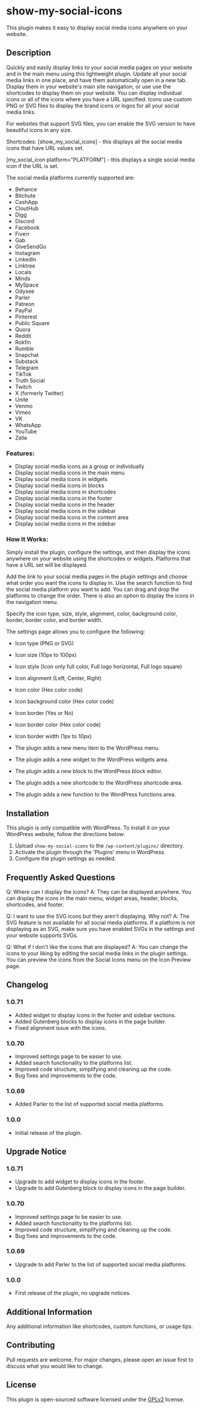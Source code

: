# show-my-social-icons
This plugin makes it easy to display social media icons anywhere on your website. 

## Description 
Quickly and easily display links to your social media pages on your website and in the main menu using this lightweight plugin. Update all your social media links in one place, and have them automatically open in a new tab. Display them in your website's main site navigation, or use use the shortcodes to display them on your website. You can display individual icons or all of the icons where you have a URL specified. Icons use custom PNG or SVG files to display the brand icons or logos for all your social media links. 

For websites that support SVG files, you can enable the SVG version to have beautiful icons in any size. 

Shortcodes:
[show_my_social_icons] - this displays all the social media icons that have URL values set.

[my_social_icon platform="PLATFORM"] - this displays a single social media icon if the URL is set.

The social media platforms currently supported are: 
- Behance
- Bitchute
- CashApp
- CloutHub
- Digg
- Discord
- Facebook
- Fiverr
- Gab
- GiveSendGo
- Instagram
- LinkedIn
- Linktree
- Locals
- Minds
- MySpace
- Odysee
- Parler
- Patreon
- PayPal
- Pinterest
- Public Square
- Quora
- Reddit
- Rokfin
- Rumble
- Snapchat
- Substack
- Telegram
- TikTok
- Truth Social
- Twitch
- X (formerly Twitter)
- Unite
- Venmo
- Vimeo
- VK
- WhatsApp
- YouTube
- Zelle



### Features: 
- Display social media icons as a group or individually
- Display social media icons in the main menu
- Display social media icons in widgets
- Display social media icons in blocks
- Display social media icons in shortcodes
- Display social media icons in the footer
- Display social media icons in the header
- Display social media icons in the sidebar
- Display social media icons in the content area
- Display social media icons in the sidebar


### How It Works: 
Simply install the plugin, configure the settings, and then display the icons anywhere on your website using the shortcodes or widgets. Platforms that have a URL set will be displayed. 

Add the link to your social media pages in the plugin settings and choose what order you want the icons to display in. Use the search function to find the social media platform you want to add. You can drag and drop the platforms to change the order. There is also an option to display the icons in the navigation menu.

Specify the icon type, size, style, alignment, color, background color, border, border color, and border width.

The settings page allows you to configure the following:
- Icon type (PNG or SVG)
- Icon size (10px to 100px)
- Icon style (Icon only full color, Full logo horizontal, Full logo square)
- Icon alignment (Left, Center, Right)
- Icon color (Hex color code)
- Icon background color (Hex color code)
- Icon border (Yes or No)
- Icon border color (Hex color code)
- Icon border width (1px to 10px)

- The plugin adds a new menu item to the WordPress menu.
- The plugin adds a new widget to the WordPress widgets area.
- The plugin adds a new block to the WordPress block editor.
- The plugin adds a new shortcode to the WordPress shortcode area.
- The plugin adds a new function to the WordPress functions area.

## Installation
This plugin is only compatible with WordPress. To install it on your WordPress website, follow the directions below:

1. Upload `show-my-social-icons` to the `/wp-content/plugins/` directory.
2. Activate the plugin through the 'Plugins' menu in WordPress.
3. Configure the plugin settings as needed.

## Frequently Asked Questions
Q: Where can I display the icons?
A: They can be displayed anywhere. You can display the icons in the main menu, widget areas, header, blocks, shortcodes, and footer. 

Q: I want to use the SVG icons but they aren't displaying. Why not?
A: The SVG feature is not available for all social media platforms. If a platform is not displaying as an SVG, make sure you have enabled SVGs in the settings and your website supports SVGs.

Q: What if I don't like the icons that are displayed?
A: You can change the icons to your liking by editing the social media links in the plugin settings. You can preview the icons from the Social Icons menu on the Icon Preview page.

## Changelog

### 1.0.71
- Added widget to display icons in the footer and sidebar sections.
- Added Gutenberg blocks to display icons in the page builder.
- Fixed alignment issue with the icons.

### 1.0.70
- Improved settings page to be easier to use.
- Added search functionality to the platforms list.
- Improved code structure, simplifying and cleaning up the code.
- Bug fixes and improvements to the code.

### 1.0.69
- Added Parler to the list of supported social media platforms.

### 1.0.0
- Initial release of the plugin.

## Upgrade Notice

### 1.0.71
- Upgrade to add widget to display icons in the footer.
- Upgrade to add Gutenberg block to display icons in the page builder.

### 1.0.70
- Improved settings page to be easier to use.
- Added search functionality to the platforms list.
- Improved code structure, simplifying and cleaning up the code.
- Bug fixes and improvements to the code.

### 1.0.69
- Upgrade to add Parler to the list of supported social media platforms.

### 1.0.0
- First release of the plugin, no upgrade notices.

## Additional Information
Any additional information like shortcodes, custom functions, or usage tips.

## Contributing
Pull requests are welcome. For major changes, please open an issue first to discuss what you would like to change.

## License
This plugin is open-sourced software licensed under the [GPLv2](https://www.gnu.org/licenses/gpl-2.0.html) license.